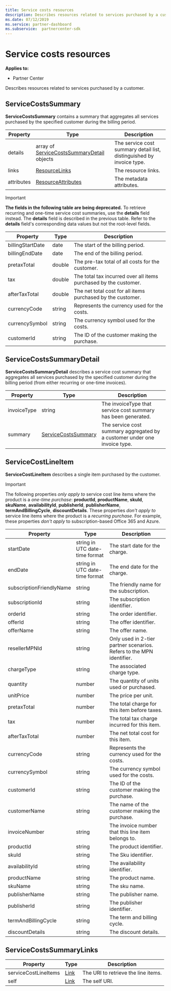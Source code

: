 ```yaml
---
title: Service costs resources
description: Describes resources related to services purchased by a customer.
ms.date: 07/12/2019
ms.service: partner-dashboard
ms.subservice:  partnercenter-sdk
---
```


# Service costs resources

**Applies to:**

- Partner Center

Describes resources related to services purchased by a customer.

## ServiceCostsSummary

**ServiceCostsSummary** contains a summary that aggregates all services purchased by the specified customer during the billing period.

| Property | Type | Description |
| -------- | ---- | ----------- |
| details | array of [ServiceCostsSummaryDetail](#servicecostssummarydetail) objects | The service cost summary detail list, distinguished by invoice type.|
| links | [ResourceLinks](utility-resources.md#resourcelinks) | The resource links. |
| attributes | [ResourceAttributes](utility-resources.md#resourceattributes) | The metadata attributes. |

> [!IMPORTANT]
> **The fields in the following table are being deprecated.** To retrieve recurring and one-time service cost summaries, use the **details** field instead. The **details** field is described in the previous table. Refer to the **details** field's corresponding data values but not the root-level fields.

| Property | Type | Description |
| -------- | ---- | ----------- |
| billingStartDate | date | The start of the billing period. |
| billingEndDate | date | The end of the billing period. |
| pretaxTotal | double | The pre-tax total of all costs for the customer. |
| tax  | double | The total tax incurred over all items purchased by the customer. |
| afterTaxTotal | double | The net total cost for all items purchased by the customer. |
| currencyCode | string | Represents the currency used for the costs. |
| currencySymbol | string | The currency symbol used for the costs. |
| customerId | string | The ID of the customer making the purchase. |

## ServiceCostsSummaryDetail

**ServiceCostsSummaryDetail** describes a service cost summary that aggregates all services purchased by the specified customer during the billing period (from either recurring or one-time invoices).

| Property | Type | Description |
| -------- | ---- | ----------- |
| invoiceType | string | The invoiceType that service cost summary has been generated. |
| summary | [ServiceCostsSummary](#servicecostssummary) | The service cost summary aggregated by a customer under one invoice type. |

## ServiceCostLineItem

**ServiceCostLineItem** describes a single item purchased by the customer.

> [!IMPORTANT]
> The following properties *only apply to* service cost line items where the product is a *one-time purchase*: **productId**, **productName**, **skuId**, **skuName**, **availabilityId**, **publisherId**, **publisherName**, **termAndBillingCycle**, **discountDetails**. These properties *don't apply to* service line items where the product is a *recurring purchase*. For example, these properties *don't apply* to subscription-based Office 365 and Azure.

| Property                 | Type                           | Description                                                          |
|--------------------------|--------------------------------|----------------------------------------------------------------------|
| startDate                | string in UTC date-time format | The start date for the charge.                                       |
| endDate                  | string in UTC date-time format | The end date for the charge.                                         |
| subscriptionFriendlyName | string                         | The friendly name for the subscription.                              |
| subscriptionId           | string                         | The subscription identifier.                                         |
| orderId                  | string                         | The order identifier.                                                |
| offerId                  | string                         | The offer identifier.                                                |
| offerName                | string                         | The offer name.                                                      |
| resellerMPNId            | string                         | Only used in 2-tier partner scenarios. Refers to the MPN identifier. |
| chargeType               | string                         | The associated charge type.                                          |
| quantity                 | number                         | The quantity of units used or purchased.                             |
| unitPrice                | number                         | The price per unit.                                                  |
| pretaxTotal              | number                         | The total charge for this item before taxes.                         |
| tax                      | number                         | The total tax charge incurred for this item.                         |
| afterTaxTotal            | number                         | The net total cost for this item.                                    |
| currencyCode             | string                         | Represents the currency used for the costs.                          |
| currencySymbol           | string                         | The currency symbol used for the costs.                              |
| customerId               | string                         | The ID of the customer making the purchase.                          |
| customerName             | string                         | The name of the customer making the purchase.                        |
| invoiceNumber            | string                         | The invoice number that this line item belongs to.                   |
| productId                | string                         | The product identifier.                                              |
| skuId                    | string                         | The Sku identifier.                                                  |
| availabilityId           | string                         | The availability identifier.                                         |
| productName              | string                         | The product name.                                                    |
| skuName                  | string                         | The sku name.                                                        |
| publisherName            | string                         | The publisher name.                                                  |
| publisherId              | string                         | The publisher identifier.                                            |
| termAndBillingCycle      | string                         | The term and billing cycle.                                          |
| discountDetails          | string                         | The discount details.                                                |

## ServiceCostsSummaryLinks

| Property             | Type                               | Description                         |
|----------------------|------------------------------------|-------------------------------------|
| serviceCostLineItems | [Link](utility-resources.md#link) | The URI to retrieve the line items. |
| self                 | [Link](utility-resources.md#link) | The self URI.                       |
